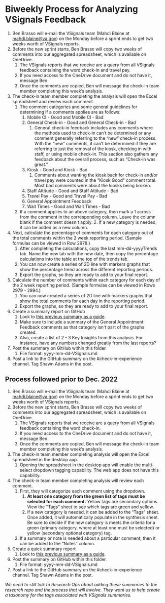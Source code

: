 # Biweekly Process for Analyzing VSignals Feedback

1. Ben Brasso will e-mail the VSignals team (Mahdi Blaine at mahdi.blaine@va.gov) on the Monday before a sprint ends to get two weeks worth of VSignals reports.
2. Before the new sprint starts, Ben Brasso will copy two weeks of comments into our aggregated spreadsheet, which is available on OneDrive.
    1. The VSignals reports that we receive are a query from all VSignals feedback containing the word check-in and travel pay.
    2. If you need access to the OneDrive document and do not have it, message Ben.
    3. Once the comments are copied, Ben will message the check-in team member completing this week’s analysis.
3. The check-in team member completing the analysis will open the Excel spreadsheet and review each comment.
    1.  The comment categories and some general guidelines for determining if a comments applies are as follows:
        1. Mobile CI - Good and Mobile CI - Bad
        2. General Check-in - Good and General Check-in - Bad
            1. General check-in feedback includes any comments where the methods used to check-in can’t be determined or any comment generally referring to the “new” check-in process. With the “new” comments, it can’t be determined if they are referring to just the removal of the kiosk, checking in with staff, or using mobile check-in. This section also gathers any feedback about the overall process, such as “Check-in was great.”
        3. Kiosk - Good and Kiosk - Bad
            1. Comments about wanting the kiosk back for check-in and/or travel pay were counted in the "Kiosk Good" comment total. Most bad comments were about the kiosks being broken.
        4. Staff Attitude - Good and Staff Attitude - Bad
        5. Travel Pay - Good and Travel Pay - Bad
        6. General Appointment Feedback
        7. Wait Times - Good and Wait Times - Bad
    2. If a comment applies to an above category, then mark a 1 across from the comment in the corresponding column. Leave the column blank if the comment doesn't apply.
        2. If a new category is needed, it can be added as a new column.
5. Next, calculate the percentage of comments for each category out of the total comments within the 2 week reporting period. (Sample formulas can be viewed in Row 2978.)
    1. After completing the calculations, copy the last mm-dd-yyyyTrends tab. Name the new tab with the new date, then copy the percentage calculations into the table at the top of the trends tab.
    2. You can now create a series of 2D line with markers graphs that show the percentage trend across the different reporting periods.
    3. Export the graphs, so they are ready to add to your final report.
6. Calculate the number of comments within each category for each day of the 2 week reporting period. (Sample formulas can be viewed in Rows 2979 - 2994.)
    1. You can now created a series of 2D line with markers graphs that show the total comments for each day in the reporting period.
    2. Export the graphs, so they are ready to add to your final report.
7. Create a summary report on GitHub
    1. Look to [this previous summary as a guide](https://github.com/department-of-veterans-affairs/va.gov-team/blob/master/products/health-care/checkin/research/VSignals/2022-12-23-VSignals.md).
    2. Make sure to include a summary of the General Appointment Feedback comments as that category isn't part of the graphs created.
    3. Also, create a list of 2 - 3 Key Insights from this analysis. For instance, have any numbers changed greatly from the last reports? 
6. Post the summary on GitHub within this folder.
    1. File format: yyyy-mm-dd-VSignals.md
7. Post a link to the GitHub summary on the #check-in-experience channel. Tag Shawn Adams in the post.

## Process followed prior to Dec. 2022

1. Ben Brasso will e-mail the VSignals team (Mahdi Blaine at mahdi.blaine@va.gov) on the Monday before a sprint ends to get two weeks worth of VSignals reports.
2. Before the new sprint starts, Ben Brasso will copy two weeks of comments into our aggregated spreadsheet, which is available on OneDrive.
    1. The VSignals reports that we receive are a query from all VSignals feedback containing the word check-in.
    2. If you need access to the OneDrive document and do not have it, message Ben.
    3. Once the comments are copied, Ben will message the check-in team member completing this week’s analysis.
3. The check-in team member completing analysis will open the Excel spreadsheet in the desktop app.
    1. Opening the spreadsheet in the desktop app will enable the multi-select dropdown tagging capability. The web app does not have this capability.
4. The check-in team member completing analysis will review each comment.
    1.  First, they will categorize each comment using the dropdown.
        1. **At least one category from the green list of tags must be selected for each comment.** Yellow tags are secondary options. View the "Tags" sheet to see which tags are green and yellow.
        2. If a new category is needed, it can be added to the “Tags” sheet. Once added, it will automatically populate in the synthesis sheet. Be sure to decide if the new category is meets the criteria for a green (primary category, where at least one must be selected) or yellow (secondary optional category) tag.
    2. If a summary or note is needed about a particular comment, then it can be added to the “Notes” column.
5. Create a quick summary report
    1. Look to [this previous summary as a guide](https://github.com/department-of-veterans-affairs/va.gov-team/blob/master/products/health-care/checkin/research/VSignals/2022-09-VSignals.md).
6. Post the summary on GitHub within this folder.
    1. File format: yyyy-mm-dd-VSignals.md
7. Post a link to the GitHub summary on the #check-in-experience channel. Tag Shawn Adams in the post.

*We need to still talk to Research Ops about adding these summaries to the research repo and the process that will involve. They want us to help create a taxonomy for the tags associated with VSignals summaries.*

